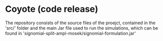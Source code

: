 # Coyote (code release)

The repository consists of the source files of the proejct, contained in the 'src/' folder and the main Jar file used to run the simulations, which can be found in 'signomial-split-ampl-mosek/signomial-formulation.jar'
